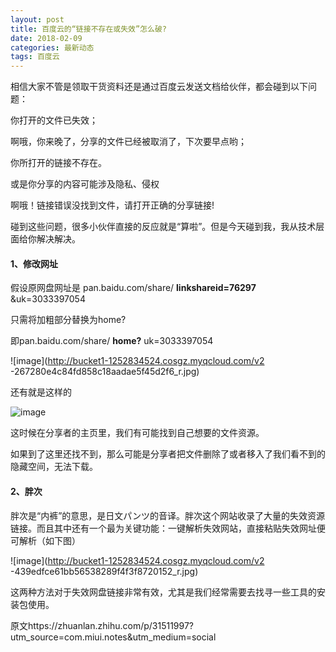 ```yaml
---
layout: post
title: 百度云的“链接不存在或失效”怎么破?
date: 2018-02-09
categories: 最新动态
tags: 百度云
---
```

相信大家不管是领取干货资料还是通过百度云发送文档给伙伴，都会碰到以下问题：

你打开的文件已失效；

啊哦，你来晚了，分享的文件已经被取消了，下次要早点哟；

你所打开的链接不存在。

或是你分享的内容可能涉及隐私、侵权

啊哦！链接错误没找到文件，请打开正确的分享链接!

碰到这些问题，很多小伙伴直接的反应就是“算啦”。但是今天碰到我，我从技术层面给你解决解决。

#### 1、修改网址 ####

假设原网盘网址是 pan.baidu.com/share/ **linkshareid=76297** &uk=3033397054

只需将加粗部分替换为home?

即pan.baidu.com/share/ **home?** uk=3033397054

![image](http://bucket1-1252834524.cosgz.myqcloud.com/v2
-267280e4c84fd858c18aadae5f45d2f6_r.jpg)

还有就是这样的

![image](http://bucket1-1252834524.cosgz.myqcloud.com/v2-bbcbfef0b0c43e819385b049a8a7d82e_r.jpg)

这时候在分享者的主页里，我们有可能找到自己想要的文件资源。

如果到了这里还找不到，那么可能是分享者把文件删除了或者移入了我们看不到的隐藏空间，无法下载。

#### 2、胖次

胖次是“内裤”的意思，是日文パンツ的音译。胖次这个网站收录了大量的失效资源链接。而且其中还有一个最为关键功能：一键解析失效网站，直接粘贴失效网址便可解析（如下图）



![image](http://bucket1-1252834524.cosgz.myqcloud.com/v2
-439edfce61bb56538289f4f3f8720152_r.jpg)

这两种方法对于失效网盘链接非常有效，尤其是我们经常需要去找寻一些工具的安装包使用。




原文https://zhuanlan.zhihu.com/p/31511997?utm_source=com.miui.notes&utm_medium=social